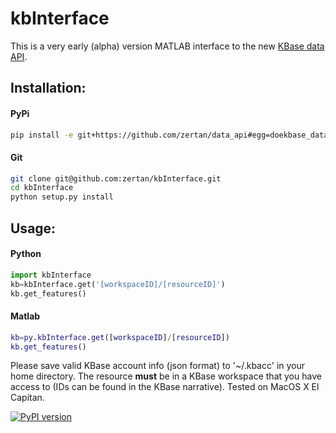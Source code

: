 # kbInterface
This is a very early (alpha) version MATLAB interface to the new [KBase data API](https://github.com/kbase/data_api).

## Installation:

#### PyPi
```bash
pip install -e git+https://github.com/zertan/data_api#egg=doekbase_data_api-0.1.0 kbInterface
```

#### Git
```bash
git clone git@github.com:zertan/kbInterface.git
cd kbInterface
python setup.py install
```

## Usage:

#### Python
```python
import kbInterface
kb=kbInterface.get('[workspaceID]/[resourceID]')
kb.get_features()
```

#### Matlab
```matlab
kb=py.kbInterface.get([workspaceID]/[resourceID])
kb.get_features()
```

Please save valid KBase account info (json format) to '~/.kbacc' in your home directory. The 
resource **must** be in a KBase workspace that you have access to (IDs can be found in the 
KBase narrative). Tested on MacOS X El Capitan.

[![PyPI version](https://badge.fury.io/py/kbInterface.svg)](https://badge.fury.io/py/kbInterface)
